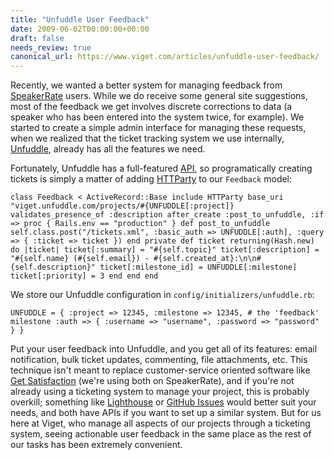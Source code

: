 ```yaml
---
title: "Unfuddle User Feedback"
date: 2009-06-02T00:00:00+00:00
draft: false
needs_review: true
canonical_url: https://www.viget.com/articles/unfuddle-user-feedback/
---
```


Recently, we wanted a better system for managing feedback from
[SpeakerRate](http://speakerrate.com/) users. While we do receive some
general site suggestions, most of the feedback we get involves discrete
corrections to data (a speaker who has been entered into the system
twice, for example). We started to create a simple admin interface for
managing these requests, when we realized that the ticket tracking
system we use internally, [Unfuddle](http://unfuddle.com/), already has
all the features we need.

Fortunately, Unfuddle has a full-featured
[API](http://unfuddle.com/docs/api), so programatically creating tickets
is simply a matter of adding
[HTTParty](http://railstips.org/2008/7/29/it-s-an-httparty-and-everyone-is-invited)
to our `Feedback` model:

``` {#code .ruby}
class Feedback < ActiveRecord::Base include HTTParty base_uri "viget.unfuddle.com/projects/#{UNFUDDLE[:project]} validates_presence_of :description after_create :post_to_unfuddle, :if => proc { Rails.env == "production" } def post_to_unfuddle self.class.post("/tickets.xml", :basic_auth => UNFUDDLE[:auth], :query => { :ticket => ticket }) end private def ticket returning(Hash.new) do |ticket| ticket[:summary] = "#{self.topic}" ticket[:description] = "#{self.name} (#{self.email}) - #{self.created_at}:\n\n#{self.description}" ticket[:milestone_id] = UNFUDDLE[:milestone] ticket[:priority] = 3 end end end 
```

We store our Unfuddle configuration in
`config/initializers/unfuddle.rb`:

``` {#code .ruby}
UNFUDDLE = { :project => 12345, :milestone => 12345, # the 'feedback' milestone :auth => { :username => "username", :password => "password" } } 
```

Put your user feedback into Unfuddle, and you get all of its features:
email notification, bulk ticket updates, commenting, file attachments,
etc. This technique isn't meant to replace customer-service oriented
software like [Get Satisfaction](http://getsatisfaction.com/) (we're
using both on SpeakerRate), and if you're not already using a ticketing
system to manage your project, this is probably overkill; something like
[Lighthouse](http://lighthouseapp.com/) or [GitHub
Issues](https://github.com/blog/411-github-issue-tracker) would better
suit your needs, and both have APIs if you want to set up a similar
system. But for us here at Viget, who manage all aspects of our projects
through a ticketing system, seeing actionable user feedback in the same
place as the rest of our tasks has been extremely convenient.
